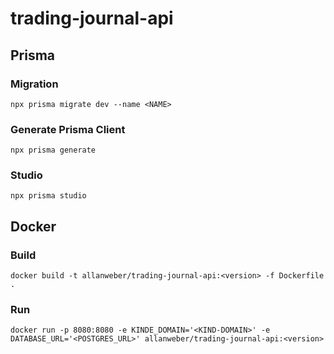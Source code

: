 # trading-journal-api

## Prisma

### Migration

`npx prisma migrate dev --name <NAME>`

### Generate Prisma Client

`npx prisma generate`

### Studio

`npx prisma studio`

## Docker

### Build

`docker build -t allanweber/trading-journal-api:<version> -f Dockerfile .`

### Run

`docker run -p 8080:8080 -e KINDE_DOMAIN='<KIND-DOMAIN>' -e DATABASE_URL='<POSTGRES_URL>' allanweber/trading-journal-api:<version>`
